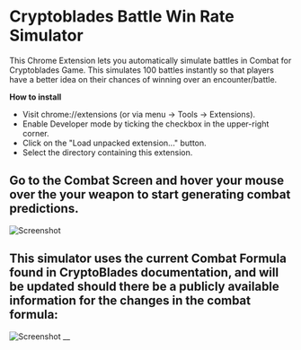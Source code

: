 # Cryptoblades Battle Win Rate Simulator

This Chrome Extension lets you automatically simulate battles in Combat for Cryptoblades Game. This simulates 100 battles instantly so that players have a better idea on their chances of winning over an encounter/battle.

<b>How to install</b><br/>

<ul>
  <li>Visit chrome://extensions (or via menu -> Tools -> Extensions).</li>
  <li>Enable Developer mode by ticking the checkbox in the upper-right corner.</li>
  <li>Click on the "Load unpacked extension..." button.</li>
  <li>Select the directory containing this extension.</li>
</ul>

Go to the Combat Screen and hover your mouse over the your weapon to start generating combat predictions.
----------------------------------------------
![Screenshot](https://i.imgur.com/WbDHr1D.png)

This simulator uses the current Combat Formula found in CryptoBlades documentation, and will be updated should there be a publicly available information for the changes in the combat formula:
----------------------
![Screenshot](https://i.imgur.com/hGJSZMa.png)
__